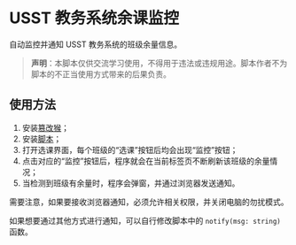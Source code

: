 # USST 教务系统余课监控

自动监控并通知 USST 教务系统的班级余量信息。

> **声明**：本脚本仅供交流学习使用，不得用于违法或违规用途。脚本作者不为脚本的不正当使用方式带来的后果负责。

## 使用方法

1. 安装[篡改猴](https://www.tampermonkey.net/)；
2. 安装[脚本](https://greasyfork.org/zh-CN/scripts/550671)；
3. 打开选课界面，每个班级的“选课”按钮后均会出现“监控”按钮；
4. 点击对应的“监控”按钮后，程序就会在当前标签页不断刷新该班级的余量情况；
5. 当检测到班级有余量时，程序会弹窗，并通过浏览器发送通知。

需要注意，如果要接收浏览器通知，必须允许相关权限，并关闭电脑的勿扰模式。

如果想要通过其他方式进行通知，可以自行修改脚本中的 `notify(msg: string)` 函数。
